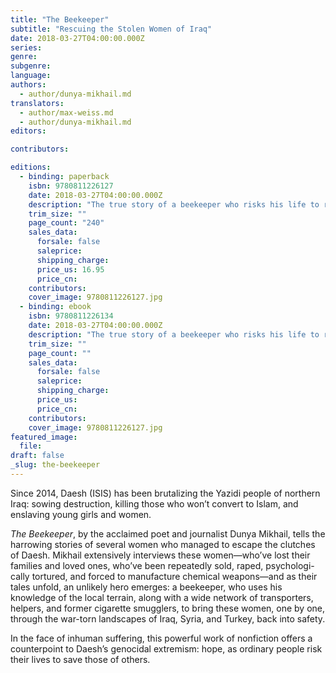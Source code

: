 ```yaml
---
title: "The Beekeeper"
subtitle: "Rescuing the Stolen Women of Iraq"
date: 2018-03-27T04:00:00.000Z
series:
genre:
subgenre:
language:
authors:
  - author/dunya-mikhail.md
translators:
  - author/max-weiss.md
  - author/dunya-mikhail.md
editors:

contributors:

editions:
  - binding: paperback
    isbn: 9780811226127
    date: 2018-03-27T04:00:00.000Z
    description: "The true story of a beekeeper who risks his life to rescue enslaved women from Daesh "
    trim_size: ""
    page_count: "240"
    sales_data:
      forsale: false
      saleprice:
      shipping_charge:
      price_us: 16.95
      price_cn:
    contributors:
    cover_image: 9780811226127.jpg
  - binding: ebook
    isbn: 9780811226134
    date: 2018-03-27T04:00:00.000Z
    description: "The true story of a beekeeper who risks his life to rescue enslaved women from Daesh. "
    trim_size: ""
    page_count: ""
    sales_data:
      forsale: false
      saleprice:
      shipping_charge:
      price_us:
      price_cn:
    contributors:
    cover_image: 9780811226127.jpg
featured_image:
  file:
draft: false
_slug: the-beekeeper
---
```


Since 2014, Daesh (ISIS) has been brutalizing the Yazidi people of northern Iraq: sowing destruction, killing those who won’t convert to Islam, and enslaving young girls and women.

_The Beekeeper_, by the acclaimed poet and journalist Dunya Mikhail, tells the harrowing stories of several women who managed to escape the clutches of Daesh. Mikhail extensively interviews these women—who’ve lost their families and loved ones, who’ve been repeatedly sold, raped, psychologi- cally tortured, and forced to manufacture chemical weapons—and as their tales unfold, an unlikely hero emerges: a beekeeper, who uses his knowledge of the local terrain, along with a wide network of transporters, helpers, and former cigarette smugglers, to bring these women, one by one, through the war-torn landscapes of Iraq, Syria, and Turkey, back into safety.

In the face of inhuman suffering, this powerful work of nonfiction offers a counterpoint to Daesh’s genocidal extremism: hope, as ordinary people risk their lives to save those of others.
